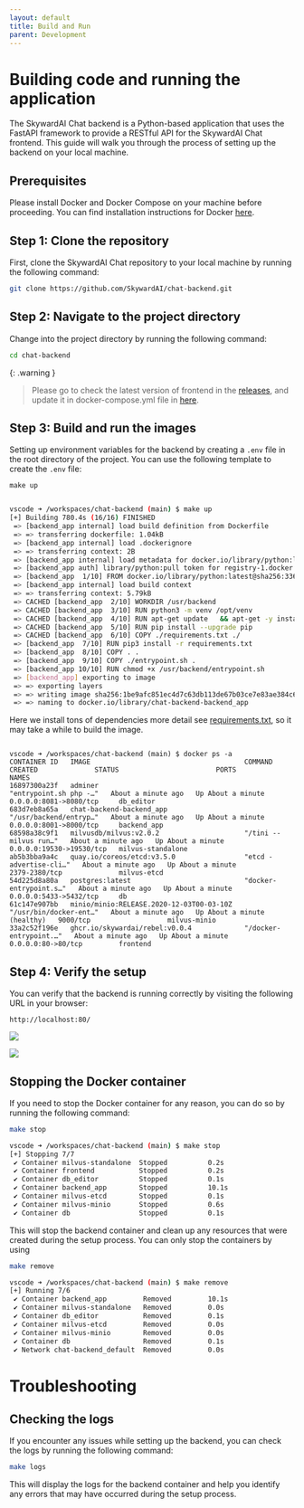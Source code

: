 ```yaml
---
layout: default
title: Build and Run
parent: Development
---
```



# Building code and running the application

The SkywardAI Chat backend is a Python-based application that uses the FastAPI framework to provide a RESTful API for the SkywardAI Chat frontend. This guide will walk you through the process of setting up the backend on your local machine.


## Prerequisites

Please install Docker and Docker Compose on your machine before proceeding. You can find installation instructions for Docker [here](https://docs.docker.com/get-docker/).


## Step 1: Clone the repository

First, clone the SkywardAI Chat repository to your local machine by running the following command:

```bash
git clone https://github.com/SkywardAI/chat-backend.git
```

## Step 2: Navigate to the project directory

Change into the project directory by running the following command:

```bash
cd chat-backend
```

{: .warning }

> Please go to check the latest version of frontend in the [releases](https://github.com/SkywardAI/chat-frontend/pkgs/container/rebel), and update it in docker-compose.yml file in [here](https://github.com/SkywardAI/chat-backend/blob/f73fff482b64cc45bde89fb5e7b4a8e5d1789481/docker-compose.yaml#L138).


## Step 3: Build and run the images

Setting up environment variables for the backend by creating a `.env` file in the root directory of the project. You can use the following template to create the `.env` file:

```
make up
```

```bash

vscode ➜ /workspaces/chat-backend (main) $ make up
[+] Building 780.4s (16/16) FINISHED                                                                         docker:default
 => [backend_app internal] load build definition from Dockerfile                                                       0.0s
 => => transferring dockerfile: 1.04kB                                                                                 0.0s
 => [backend_app internal] load .dockerignore                                                                          0.0s
 => => transferring context: 2B                                                                                        0.0s
 => [backend_app internal] load metadata for docker.io/library/python:latest                                           2.1s
 => [backend_app auth] library/python:pull token for registry-1.docker.io                                              0.0s
 => [backend_app  1/10] FROM docker.io/library/python:latest@sha256:336461f63f4eb1100e178d5acbfea3d1a5b2a53dea88aa0f9  0.0s
 => [backend_app internal] load build context                                                                          0.0s
 => => transferring context: 5.79kB                                                                                    0.0s
 => CACHED [backend_app  2/10] WORKDIR /usr/backend                                                                    0.0s
 => CACHED [backend_app  3/10] RUN python3 -m venv /opt/venv                                                           0.0s
 => CACHED [backend_app  4/10] RUN apt-get update   && apt-get -y install netcat-traditional gcc postgresql   && apt-  0.0s
 => CACHED [backend_app  5/10] RUN pip install --upgrade pip                                                           0.0s
 => CACHED [backend_app  6/10] COPY ./requirements.txt ./                                                              0.0s
 => [backend_app  7/10] RUN pip3 install -r requirements.txt                                                         764.1s
 => [backend_app  8/10] COPY . .                                                                                       0.0s 
 => [backend_app  9/10] COPY ./entrypoint.sh .                                                                         0.0s 
 => [backend_app 10/10] RUN chmod +x /usr/backend/entrypoint.sh                                                        0.2s 
 => [backend_app] exporting to image                                                                                  13.9s 
 => => exporting layers                                                                                               13.9s 
 => => writing image sha256:1be9afc851ec4d7c63db113de67b03ce7e83ae384c62a13c666628886b66fdb2                           0.0s 
 => => naming to docker.io/library/chat-backend-backend_app                                                            0.0s
```

Here we install tons of dependencies more detail see [requirements.txt](https://github.com/SkywardAI/chat-backend/blob/main/backend/requirements.txt), so it may take a while to build the image.


```

vscode ➜ /workspaces/chat-backend (main) $ docker ps -a
CONTAINER ID   IMAGE                                      COMMAND                  CREATED              STATUS                        PORTS                      NAMES
16897300a23f   adminer                                    "entrypoint.sh php -…"   About a minute ago   Up About a minute             0.0.0.0:8081->8080/tcp     db_editor
683d7eb8a65a   chat-backend-backend_app                   "/usr/backend/entryp…"   About a minute ago   Up About a minute             0.0.0.0:8001->8000/tcp     backend_app
68598a38c9f1   milvusdb/milvus:v2.0.2                     "/tini -- milvus run…"   About a minute ago   Up About a minute             0.0.0.0:19530->19530/tcp   milvus-standalone
ab5b3bba9a4c   quay.io/coreos/etcd:v3.5.0                 "etcd -advertise-cli…"   About a minute ago   Up About a minute             2379-2380/tcp              milvus-etcd
54d225d8a80a   postgres:latest                            "docker-entrypoint.s…"   About a minute ago   Up About a minute             0.0.0.0:5433->5432/tcp     db
61c147e907bb   minio/minio:RELEASE.2020-12-03T00-03-10Z   "/usr/bin/docker-ent…"   About a minute ago   Up About a minute (healthy)   9000/tcp                   milvus-minio
33a2c52f196e   ghcr.io/skywardai/rebel:v0.0.4             "/docker-entrypoint.…"   About a minute ago   Up About a minute             0.0.0.0:80->80/tcp         frontend
```

## Step 4: Verify the setup

You can verify that the backend is running correctly by visiting the following URL in your browser:

```
http://localhost:80/
```

![](../assets/images/ticket_list.png)

![](../assets/images/tickets.png)


## Stopping the Docker container

If you need to stop the Docker container for any reason, you can do so by running the following command:

```bash
make stop
```

```bash
vscode ➜ /workspaces/chat-backend (main) $ make stop
[+] Stopping 7/7
 ✔ Container milvus-standalone  Stopped          0.2s 
 ✔ Container frontend           Stopped          0.2s 
 ✔ Container db_editor          Stopped          0.1s 
 ✔ Container backend_app        Stopped          10.1s 
 ✔ Container milvus-etcd        Stopped          0.1s 
 ✔ Container milvus-minio       Stopped          0.6s 
 ✔ Container db                 Stopped          0.1s
```


This will stop the backend container and clean up any resources that were created during the setup process. You can only stop the containers by using

```bash
make remove
```


```bash
vscode ➜ /workspaces/chat-backend (main) $ make remove
[+] Running 7/6
 ✔ Container backend_app         Removed         10.1s 
 ✔ Container milvus-standalone   Removed         0.0s 
 ✔ Container db_editor           Removed         0.1s 
 ✔ Container milvus-etcd         Removed         0.0s 
 ✔ Container milvus-minio        Removed         0.0s 
 ✔ Container db                  Removed         0.1s 
 ✔ Network chat-backend_default  Removed         0.0s
```


# Troubleshooting

## Checking the logs

If you encounter any issues while setting up the backend, you can check the logs by running the following command:

```bash
make logs
```

This will display the logs for the backend container and help you identify any errors that may have occurred during the setup process.
